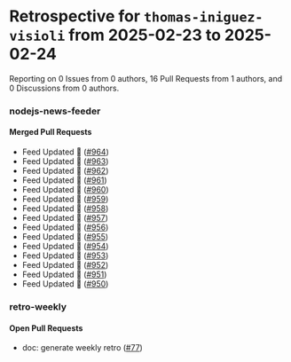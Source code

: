 # Retrospective for `thomas-iniguez-visioli` from 2025-02-23 to 2025-02-24

Reporting on 0 Issues from 0 authors, 16 Pull Requests from 1 authors, and 0 Discussions from 0 authors.


### nodejs-news-feeder

#### Merged Pull Requests

- Feed Updated 🍿 ([#964](https://github.com/thomas-iniguez-visioli/nodejs-news-feeder/pull/964))
- Feed Updated 🍿 ([#963](https://github.com/thomas-iniguez-visioli/nodejs-news-feeder/pull/963))
- Feed Updated 🍿 ([#962](https://github.com/thomas-iniguez-visioli/nodejs-news-feeder/pull/962))
- Feed Updated 🍿 ([#961](https://github.com/thomas-iniguez-visioli/nodejs-news-feeder/pull/961))
- Feed Updated 🍿 ([#960](https://github.com/thomas-iniguez-visioli/nodejs-news-feeder/pull/960))
- Feed Updated 🍿 ([#959](https://github.com/thomas-iniguez-visioli/nodejs-news-feeder/pull/959))
- Feed Updated 🍿 ([#958](https://github.com/thomas-iniguez-visioli/nodejs-news-feeder/pull/958))
- Feed Updated 🍿 ([#957](https://github.com/thomas-iniguez-visioli/nodejs-news-feeder/pull/957))
- Feed Updated 🍿 ([#956](https://github.com/thomas-iniguez-visioli/nodejs-news-feeder/pull/956))
- Feed Updated 🍿 ([#955](https://github.com/thomas-iniguez-visioli/nodejs-news-feeder/pull/955))
- Feed Updated 🍿 ([#954](https://github.com/thomas-iniguez-visioli/nodejs-news-feeder/pull/954))
- Feed Updated 🍿 ([#953](https://github.com/thomas-iniguez-visioli/nodejs-news-feeder/pull/953))
- Feed Updated 🍿 ([#952](https://github.com/thomas-iniguez-visioli/nodejs-news-feeder/pull/952))
- Feed Updated 🍿 ([#951](https://github.com/thomas-iniguez-visioli/nodejs-news-feeder/pull/951))
- Feed Updated 🍿 ([#950](https://github.com/thomas-iniguez-visioli/nodejs-news-feeder/pull/950))

### retro-weekly

#### Open Pull Requests

- doc: generate weekly retro ([#77](https://github.com/thomas-iniguez-visioli/retro-weekly/pull/77))